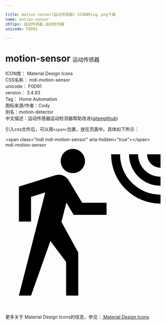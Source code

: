 ```yaml
---

title: motion sensor(运动传感器) ICON转svg、png下载
name: motion-sensor
zhTips: 运动传感器,运动检测器
unicode: F0D91

---
```


# motion-sensor  <small style="font-size: 60%;font-weight: 100">运动传感器</small>


<div class="detail-page">
<p>
<span>
ICON库：
<span class="badge-secondary badge">Material Design Icons</span> 
</span>
<br/>
<span>
CSS名称：
<span class="badge-secondary badge">mdi-motion-sensor</span> 
</span>
<br/>
<span>
unicode：
<span class="badge-secondary badge">F0D91</span> 
</span>
<br/>
<span>
version：
<span class="badge-secondary badge">3.4.93</span> 
</span>
<br/>
<span>Tag：
<span class="badge-light badge">Home Automation</span>
</span>
<br/>
<span>图标来源/作者：<span class="badge-light badge">Cody</span></span> 
<br/>
<span>别名：<span class="badge-light badge">motion-detector</span></span><br/><span class="zh-detail">中文描述：<span class="badge-primary badge">运动传感器</span><span class="badge-primary badge">运动检测器</span><span class="help-link"><span>帮助改进</span>(<a href="https://gitee.com/liuwave/icon-helper/edit/master/json/material/motion-sensor.json" target="_blank" rel="noopener noreferrer">gitee</a><a href="https://github.com/liuwave/icon-helper/edit/master/json/material/motion-sensor.json" target="_blank" rel="noopener noreferrer">github</a></span>)</span><br/>
</p>
</div>
<div class="alert alert-dark">
  <i class="mdi mdi-motion-sensor mdi-48px"></i>
  <i class="mdi mdi-motion-sensor mdi-36px"></i>
  <i class="mdi mdi-motion-sensor mdi-24px"></i>
  <i class="mdi mdi-motion-sensor mdi-18px"></i>
</div>
<div>
  <p>引入css文件后，可以用<code>&lt;span&gt;</code>包裹，放在页面中。具体如下所示：    
  </p>
  <div class="alert alert-primary" style="font-size: 14px">
    &lt;span class="mdi mdi-motion-sensor" aria-hidden="true"&gt;&lt;/span&gt;
    <copy-btn content='<span class="mdi mdi-motion-sensor" aria-hidden="true"></span>'></copy-btn>
  </div>
  <div class="alert alert-secondary">
    <i class="mdi mdi-motion-sensor"
    style="font-size: 24px"
    aria-hidden="true"></i> mdi-motion-sensor
    <copy-btn content="mdi-motion-sensor" btn-title="复制图标名称"></copy-btn>
  </div>
</div>
<div id="svg" class="svg-wrap">
<svg xmlns="http://www.w3.org/2000/svg" viewBox="0 0 24 24"><path d="M10,0.2C9,0.2 8.2,1 8.2,2C8.2,3 9,3.8 10,3.8C11,3.8 11.8,3 11.8,2C11.8,1 11,0.2 10,0.2M15.67,1A7.33,7.33 0 0,0 23,8.33V7A6,6 0 0,1 17,1H15.67M18.33,1C18.33,3.58 20.42,5.67 23,5.67V4.33C21.16,4.33 19.67,2.84 19.67,1H18.33M21,1A2,2 0 0,0 23,3V1H21M7.92,4.03C7.75,4.03 7.58,4.06 7.42,4.11L2,5.8V11H3.8V7.33L5.91,6.67L2,22H3.8L6.67,13.89L9,17V22H10.8V15.59L8.31,11.05L9.04,8.18L10.12,10H15V8.2H11.38L9.38,4.87C9.08,4.37 8.54,4.03 7.92,4.03Z" /></svg>
</div>
<detail full-name='mdi-motion-sensor'></detail>
    
<div><p>更多关于 Material Design Icons的信息，参见：<a target="_blank" href="https://iconhelper.cn/material.html"> Material Design Icons</a>
</p></div>
